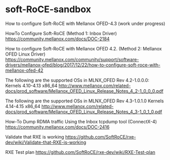 # soft-RoCE-sandbox
How to configure Soft-RoCE with Mellanox OFED-4.3 (work under progress)


HowTo Configure Soft-RoCE (Method 1: Inbox Driver)  
https://community.mellanox.com/docs/DOC-2184

How to configure Soft-RoCE with Mellanox OFED 4.2. (Method 2: Mellanox OFED Linux Driver)
https://community.mellanox.com/community/support/software-drivers/mellanox-ofed/blog/2017/12/22/how-to-configure-soft-roce-with-mellanox-ofed-42


The following are the supported OSs in MLNX_OFED Rev 4.2-1.0.0.0: 
Kernels 4.10-4.13 x86_64 
http://www.mellanox.com/related-docs/prod_software/Mellanox_OFED_Linux_Release_Notes_4_2-1_0_0_0.pdf

The following are the supported OSs in MLNX_OFED Rev 4.3-1.0.1.0
Kernels 4.14-4.15  x86_64
http://www.mellanox.com/related-docs/prod_software/Mellanox_OFED_Linux_Release_Notes_4_3-1_0_1_0.pdf

How-To Dump RDMA traffic Using the Inbox tcpdump tool (ConnectX-4)
https://community.mellanox.com/docs/DOC-2416

Validate that RXE is working
https://github.com/SoftRoCE/rxe-dev/wiki/Validate-that-RXE-is-working

RXE Test plan
https://github.com/SoftRoCE/rxe-dev/wiki/RXE-Test-plan

